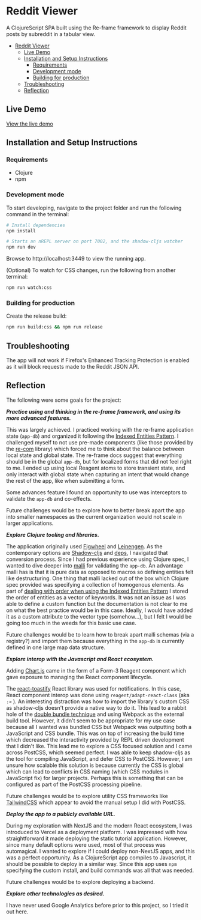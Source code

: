 # Reddit Viewer

A ClojureScript SPA built using the Re-frame framework to display Reddit posts by subreddit in a tabular view.

- [Reddit Viewer](#reddit-viewer)
  - [Live Demo](#live-demo)
  - [Installation and Setup Instructions](#installation-and-setup-instructions)
    - [Requirements](#requirements)
    - [Development mode](#development-mode)
    - [Building for production](#building-for-production)
  - [Troubleshooting](#troubleshooting)
  - [Reflection](#reflection)

## Live Demo

[View the live demo](https://reddit-viewer.danielhugh.vercel.app/)

## Installation and Setup Instructions

### Requirements

* Clojure
* npm

### Development mode

To start developing, navigate to the project folder and run the following command in the terminal:

```bash
# Install dependencies
npm install

# Starts an nREPL server on port 7002, and the shadow-cljs watcher
npm run dev
```

Browse to http://localhost:3449 to view the running app.

(Optional) To watch for CSS changes, run the following from another terminal:

```bash
npm run watch:css
```

### Building for production

Create the release build:

```bash
npm run build:css && npm run release
```

## Troubleshooting

The app will not work if Firefox's Enhanced Tracking Protection is enabled as it will block requests made to the Reddit JSON API.

## Reflection

The following were some goals for the project:

***Practice using and thinking in the re-frame framework, and using its more advanced features.***

This was largely achieved. I practiced working with the re-frame application state (`app-db`) and organized it following the [Indexed Entities Pattern](https://ericnormand.me/guide/database-structure-in-re-frame#Indexed-Entities-Pattern). I challenged myself to not use pre-made components (like those provided by the [re-com](https://github.com/day8/re-com) library) which forced me to think about the balance between local state and global state. The re-frame docs suggest that everything should be in the global `app-db`, but for localized forms that did not feel right to me. I ended up using local Reagent atoms to store transient state, and only interact with global state when capturing an intent that would change the rest of the app, like when submitting a form.

Some advances feature I found an opportunity to use was interceptors to validate the `app-db` and co-effects.

Future challenges would be to explore how to better break apart the app into smaller namespaces as the current organization would not scale in larger applications.

***Explore Clojure tooling and libraries.***

The application originally used [Figwheel](https://figwheel.org/) and [Leinengen](https://leiningen.org/). As the contemporary options are [Shadow-cljs](https://github.com/thheller/shadow-cljs) and [deps](https://clojure.org/guides/deps_and_cli), I navigated that conversion process. Since I had previous experience using Clojure spec, I wanted to dive deeper into [malli](https://github.com/metosin/malli) for validating the `app-db`. An advantage malli has is that it is pure data as opposed to macros so defining entities felt like destructuring. One thing that malli lacked out of the box which Clojure spec provided was specifying a collection of homogenous elements. As part of [dealing with order when using the Indexed Entities Pattern](https://ericnormand.me/guide/database-structure-in-re-frame#dealing-with-order) I stored the order of entities as a vector of keywords. It was not an issue as I was able to define a custom function but the documentation is not clear to me on what the best practice would be in this case. Ideally, I would have added it as a custom attribute to the vector type (somehow...), but I felt I would be going too much in the weeds for this basic use case.

Future challenges would be to learn how to break apart malli schemas (via a registry?) and import them because everything in the `app-db` is currently defined in one large map data structure.

***Explore interop with the Javascript and React ecosystem.***

Adding [Chart.js](https://www.chartjs.org/) came in the form of a Form-3 Reagent component which gave exposure to managing the React component lifecycle.

The [react-toastify](https://github.com/fkhadra/react-toastify) React library was used for notifications. In this case, React component interop was done using `reagent/adapt-react-class` (aka `:>` ). An interesting distraction was how to import the library's custom CSS as shadow-cljs doesn't provide a native way to do it. This lead to a rabbit hole of the [double bundle technique](https://code.thheller.com/blog/shadow-cljs/2020/05/08/how-about-webpack-now.html) and using Webpack as the external build tool. However, it didn't seem to be appropriate for my use case because all I wanted was bundled CSS but Webpack was outputting both a JavaScript and CSS bundle. This was on top of increasing the build time which decreased the interactivity provided by REPL driven development that I didn't like. This lead me to explore a CSS focused solution and I came across PostCSS, which seemed perfect. I was able to keep shadow-cljs as the tool for compiling JavaScript, and defer CSS to PostCSS. However, I am unsure how scalable this solution is because currently the CSS is global which can lead to conflicts in CSS naming (which CSS modules in JavaScript fix) for larger projects. Perhaps this is something that can be configured as part of the PostCSS processing pipeline.

Future challenges would be to explore utility CSS frameworks like [TailwindCSS](https://tailwindcss.com/) which appear to avoid the manual setup I did with PostCSS.

***Deploy the app to a publicly available URL.***

During my exploration with NextJS and the modern React ecosystem, I was introduced to Vercel as a deployment platform. I was impressed with how straightforward it made deploying the static tutorial application. However, since many default options were used, most of that process was automagical. I wanted to explore if I could deploy non-NextJS apps, and this was a perfect opportunity. As a ClojureScript app compiles to Javascript, it should be possible to deploy in a similar way. Since this app uses `npm` specifying the custom install, and build commands was all that was needed.

Future challenges would be to explore deploying a backend.

***Explore other technologies as desired.***

I have never used Google Analytics before prior to this project, so I tried it out here.
